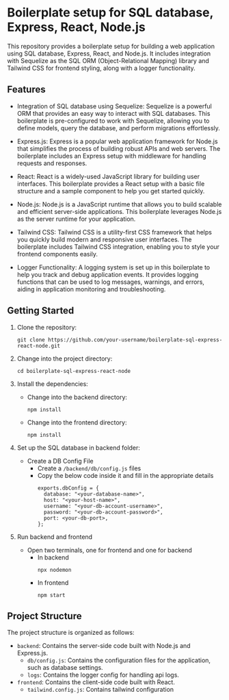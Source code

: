 # Boilerplate setup for SQL database, Express, React, Node.js 

This repository provides a boilerplate setup for building a web application using SQL database, Express, React, and Node.js. It includes integration with Sequelize as the SQL ORM (Object-Relational Mapping) library and Tailwind CSS for frontend styling, along with a logger functionality.

## Features

- Integration of SQL database using Sequelize: Sequelize is a powerful ORM that provides an easy way to interact with SQL databases. This boilerplate is pre-configured to work with Sequelize, allowing you to define models, query the database, and perform migrations effortlessly.

- Express.js: Express is a popular web application framework for Node.js that simplifies the process of building robust APIs and web servers. The boilerplate includes an Express setup with middleware for handling requests and responses.

- React: React is a widely-used JavaScript library for building user interfaces. This boilerplate provides a React setup with a basic file structure and a sample component to help you get started quickly.

- Node.js: Node.js is a JavaScript runtime that allows you to build scalable and efficient server-side applications. This boilerplate leverages Node.js as the server runtime for your application.

- Tailwind CSS: Tailwind CSS is a utility-first CSS framework that helps you quickly build modern and responsive user interfaces. The boilerplate includes Tailwind CSS integration, enabling you to style your frontend components easily.

- Logger Functionality: A logging system is set up in this boilerplate to help you track and debug application events. It provides logging functions that can be used to log messages, warnings, and errors, aiding in application monitoring and troubleshooting.

## Getting Started

1. Clone the repository:
    ```
    git clone https://github.com/your-username/boilerplate-sql-express-react-node.git
    ```

2. Change into the project directory:
    ```
    cd boilerplate-sql-express-react-node
    ```

3. Install the dependencies:
    - Change into the backend directory:
      ```
      npm install
      ```
    - Change into the frontend directory:
      ```
      npm install
      ```

4. Set up the SQL database in backend folder:
    - Create a DB Config File
      - Create a `/backend/db/config.js` files
      - Copy the below code inside it and fill in the appropriate details
        ```
        exports.dbConfig = {
          database: "<your-database-name>",
          host: "<your-host-name>",
          username: "<your-db-account-username>",
          password: "<your-db-account-password>",
          port: <your-db-port>,
        };
        ```

5. Run backend and frontend
    - Open two terminals, one for frontend and one for backend
      - In backend
        ```
        npx nodemon
        ```
      - In frontend
        ```
        npm start
        ```

## Project Structure

The project structure is organized as follows:

- `backend`: Contains the server-side code built with Node.js and Express.js.
  - `db/config.js`: Contains the configuration files for the application, such as database settings.
  - `logs`: Contains the logger config for handling api logs.
- `frontend`: Contains the client-side code built with React.
  - `tailwind.config.js`: Contains tailwind configuration 